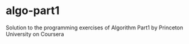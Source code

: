 # algo-part1
Solution to the programming exercises of Algorithm Part1 by Princeton University on Coursera
